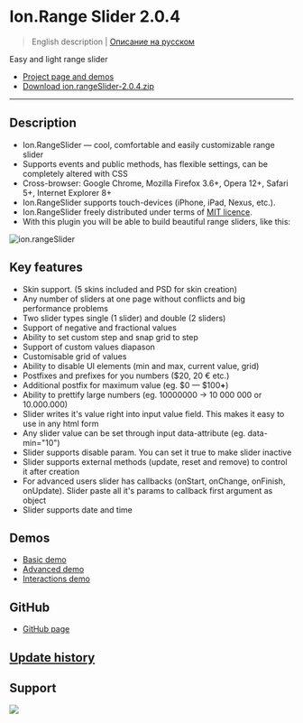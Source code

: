 # Ion.Range Slider 2.0.4

> English description | <a href="readme.ru.md">Описание на русском</a>

Easy and light range slider
* <a href="http://ionden.com/a/plugins/ion.rangeSlider/en.html">Project page and demos</a>
* <a href="http://ionden.com/a/plugins/ion.rangeSlider/ion.rangeSlider-2.0.4.zip">Download ion.rangeSlider-2.0.4.zip</a>

***

## Description
* Ion.RangeSlider — cool, comfortable and easily customizable range slider
* Supports events and public methods, has flexible settings, can be completely altered with CSS
* Cross-browser: Google Chrome, Mozilla Firefox 3.6+, Opera 12+, Safari 5+, Internet Explorer 8+
* Ion.RangeSlider supports touch-devices (iPhone, iPad, Nexus, etc.).
* Ion.RangeSlider freely distributed under terms of <a href="http://ionden.com/a/plugins/licence.html" target="_blank">MIT licence</a>.
* With this plugin you will be able to build beautiful range sliders, like this:

![ion.rangeSlider](http://ionden.com/a/plugins/ion.rangeSlider/static/img/ion-range-slider.png)

## Key features
* Skin support. (5 skins included and PSD for skin creation)
* Any number of sliders at one page without conflicts and big performance problems
* Two slider types single (1 slider) and double (2 sliders)
* Support of negative and fractional values
* Ability to set custom step and snap grid to step
* Support of custom values diapason
* Customisable grid of values
* Ability to disable UI elements (min and max, current value, grid)
* Postfixes and prefixes for you numbers ($20, 20 &euro; etc.)
* Additional postfix for maximum value (eg. $0 — $100<b>+</b>)
* Ability to prettify large numbers (eg. 10000000 -> 10 000 000 or 10.000.000)
* Slider writes it's value right into input value field. This makes it easy to use in any html form
* Any slider value can be set through input data-attribute (eg. data-min="10")
* Slider supports disable param. You can set it true to make slider inactive
* Slider supports external methods (update, reset and remove) to control it after creation
* For advanced users slider has callbacks (onStart, onChange, onFinish, onUpdate). Slider paste all it's params to callback first argument as object
* Slider supports date and time


## Demos

* <a href="http://ionden.com/a/plugins/ion.rangeSlider/demo.html" class="switch__item">Basic demo</a>
* <a href="http://ionden.com/a/plugins/ion.rangeSlider/demo_advanced.html" class="switch__item">Advanced demo</a>
* <a href="http://ionden.com/a/plugins/ion.rangeSlider/demo_interactions.html" class="switch__item">Interactions demo</a>


## GitHub

* <a href="https://github.com/IonDen/ion.rangeSlider">GitHub page</a>


## <a href="history.md">Update history</a>


## Support
[![](https://pledgie.com/campaigns/25694.png?skin_name=chrome)](https://pledgie.com/campaigns/25694)